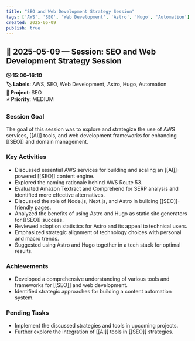 ```yaml
---
title: "SEO and Web Development Strategy Session"
tags: ['AWS', 'SEO', 'Web Development', 'Astro', 'Hugo', 'Automation']
created: 2025-05-09
publish: true
---
```


## 📅 2025-05-09 — Session: SEO and Web Development Strategy Session

**🕒 15:00–16:10**  
**🏷️ Labels**: AWS, SEO, Web Development, Astro, Hugo, Automation  
**📂 Project**: SEO  
**⭐ Priority**: MEDIUM  


### Session Goal
The goal of this session was to explore and strategize the use of AWS services, [[AI]] tools, and web development frameworks for enhancing [[SEO]] and domain management.

### Key Activities
- Discussed essential AWS services for building and scaling an [[AI]]-powered [[SEO]] content engine.
- Explored the naming rationale behind AWS Route 53.
- Evaluated Amazon Textract and Comprehend for SERP analysis and identified more effective alternatives.
- Discussed the role of Node.js, Next.js, and Astro in building [[SEO]]-friendly pages.
- Analyzed the benefits of using Astro and Hugo as static site generators for [[SEO]] success.
- Reviewed adoption statistics for Astro and its appeal to technical users.
- Emphasized strategic alignment of technology choices with personal and macro trends.
- Suggested using Astro and Hugo together in a tech stack for optimal results.

### Achievements
- Developed a comprehensive understanding of various tools and frameworks for [[SEO]] and web development.
- Identified strategic approaches for building a content automation system.

### Pending Tasks
- Implement the discussed strategies and tools in upcoming projects.
- Further explore the integration of [[AI]] tools in [[SEO]] strategies.
